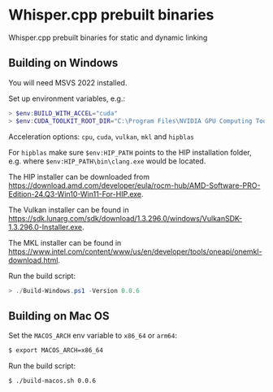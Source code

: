 # Whisper.cpp prebuilt binaries
Whisper.cpp prebuilt binaries for static and dynamic linking

## Building on Windows

You will need MSVS 2022 installed.

Set up environment variables, e.g.:

```powershell
> $env:BUILD_WITH_ACCEL="cuda"
> $env:CUDA_TOOLKIT_ROOT_DIR="C:\Program Files\NVIDIA GPU Computing Toolkit\CUDA\v12.5"
```

Acceleration options: `cpu`, `cuda`, `vulkan`, `mkl` and `hipblas`

For `hipblas` make sure `$env:HIP_PATH` points to the HIP installation folder, e.g. where `$env:HIP_PATH\bin\clang.exe` would be located.

The HIP installer can be downloaded from https://download.amd.com/developer/eula/rocm-hub/AMD-Software-PRO-Edition-24.Q3-Win10-Win11-For-HIP.exe.

The Vulkan installer can be found in https://sdk.lunarg.com/sdk/download/1.3.296.0/windows/VulkanSDK-1.3.296.0-Installer.exe.

The MKL installer can be found in https://www.intel.com/content/www/us/en/developer/tools/oneapi/onemkl-download.html.

Run the build script:

```powershell
> ./Build-Windows.ps1 -Version 0.0.6
```

## Building on Mac OS

Set the `MACOS_ARCH` env variable to `x86_64` or `arm64`:

```bash
$ export MACOS_ARCH=x86_64
```

Run the build script:

```bash
$ ./build-macos.sh 0.0.6
```

